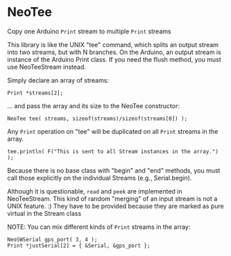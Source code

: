 # NeoTee
Copy one Arduino `Print` stream to multiple `Print` streams

This library is like the UNIX "tee" command, which splits an output stream into 
two streams, but with N branches.  On the Arduino, an output stream is instance of the 
Arduino Print class.  If you need the flush method, you must use NeoTeeStream instead.

Simply declare an array of streams:

    Print *streams[2];

... and pass the array and its size to the NeoTee constructor:

    NeoTee tee( streams, sizeof(streams)/sizeof(streams[0]) );

Any `Print` operation on "tee" will be duplicated on all `Print` streams in the array.

    tee.println( F("This is sent to all Stream instances in the array.") );

Because there is no base class with "begin" and "end" methods, you
must call those explicitly on the individual Streams (e.g., Serial.begin).

Although it is questionable, `read` and `peek` are implemented in NeoTeeStream.
This kind of random "merging" of an input stream is not a UNIX feature.  :)  They 
have to be provided because they are marked as pure virtual in the Stream class

NOTE: You can mix different kinds of `Print` streams in the array:

    NeoSWSerial gps_port( 3, 4 );
    Print *justSerial[2] = { &Serial, &gps_port };
    
